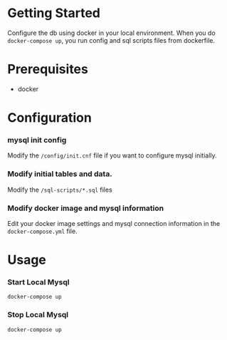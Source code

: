 # Getting Started
Configure the db using docker in your local environment.
When you do `docker-compose up`, you run config and sql scripts files from dockerfile.

# Prerequisites
* docker

# Configuration
### mysql init config
Modify the `/config/init.cnf` file if you want to configure mysql initially.

### Modify initial tables and data.
Modify the `/sql-scripts/*.sql` files

### Modify docker image and mysql information
Edit your docker image settings and mysql connection information in the `docker-compose.yml` file.

# Usage
### Start Local Mysql
```shell script
docker-compose up
```

### Stop Local Mysql
```shell script
docker-compose up
```
